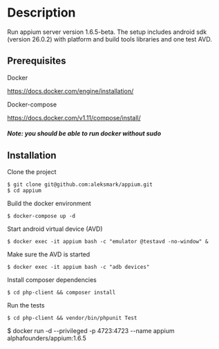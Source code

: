 # Description

Run appium server version 1.6.5-beta. The setup includes android sdk (version 26.0.2) with platform and build tools libraries and one test AVD.

## Prerequisites

Docker

https://docs.docker.com/engine/installation/

Docker-compose

https://docs.docker.com/v1.11/compose/install/

##### Note: you should be able to run docker without sudo

## Installation

Clone the project

```
$ git clone git@github.com:aleksmark/appium.git
$ cd appium
```

Build the docker environment

```
$ docker-compose up -d
```

Start android virtual device (AVD)

```
$ docker exec -it appium bash -c "emulator @testavd -no-window" &
```

Make sure the AVD is started

```
$ docker exec -it appium bash -c "adb devices"
```

Install composer dependencies


```
$ cd php-client && composer install
```

Run the tests

```
$ cd php-client && vendor/bin/phpunit Test
```





$ docker run -d --privileged -p 4723:4723 --name appium alphafounders/appium:1.6.5
